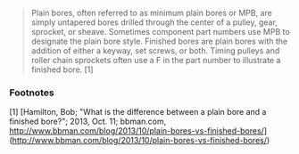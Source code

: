 > Plain bores, often referred to as minimum plain bores or MPB, are simply untapered bores drilled through the center of a pulley, gear, sprocket, or sheave. Sometimes component part numbers use MPB to designate the plain bore style.
> Finished bores are plain bores with the addition of either a keyway, set screws, or both. Timing pulleys and roller chain sprockets often use a F in the part number to illustrate a finished bore. [1]

### Footnotes
[1] [Hamilton, Bob; "What is the difference between a plain bore and a finished bore?"; 2013, Oct. 11; bbman.com, http://www.bbman.com/blog/2013/10/plain-bores-vs-finished-bores/] (http://www.bbman.com/blog/2013/10/plain-bores-vs-finished-bores/)